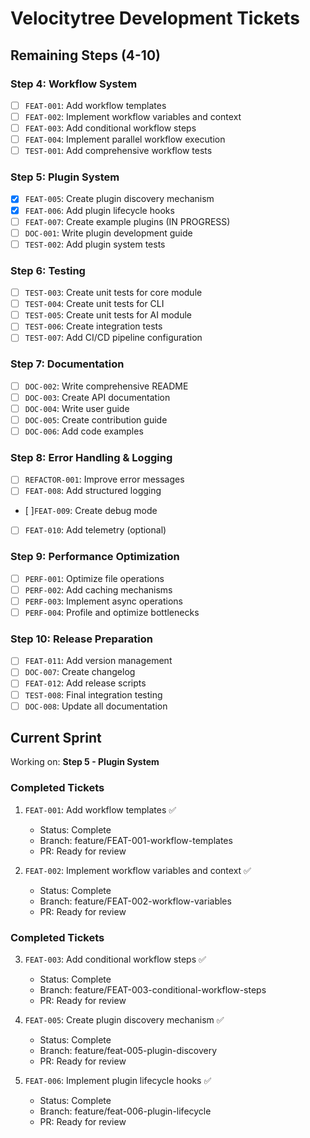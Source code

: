 # Velocitytree Development Tickets

## Remaining Steps (4-10)

### Step 4: Workflow System
- [ ] `FEAT-001`: Add workflow templates
- [ ] `FEAT-002`: Implement workflow variables and context
- [ ] `FEAT-003`: Add conditional workflow steps
- [ ] `FEAT-004`: Implement parallel workflow execution
- [ ] `TEST-001`: Add comprehensive workflow tests

### Step 5: Plugin System
- [x] `FEAT-005`: Create plugin discovery mechanism
- [x] `FEAT-006`: Add plugin lifecycle hooks
- [ ] `FEAT-007`: Create example plugins (IN PROGRESS)
- [ ] `DOC-001`: Write plugin development guide
- [ ] `TEST-002`: Add plugin system tests

### Step 6: Testing
- [ ] `TEST-003`: Create unit tests for core module
- [ ] `TEST-004`: Create unit tests for CLI
- [ ] `TEST-005`: Create unit tests for AI module
- [ ] `TEST-006`: Create integration tests
- [ ] `TEST-007`: Add CI/CD pipeline configuration

### Step 7: Documentation
- [ ] `DOC-002`: Write comprehensive README
- [ ] `DOC-003`: Create API documentation
- [ ] `DOC-004`: Write user guide
- [ ] `DOC-005`: Create contribution guide
- [ ] `DOC-006`: Add code examples

### Step 8: Error Handling & Logging
- [ ] `REFACTOR-001`: Improve error messages
- [ ] `FEAT-008`: Add structured logging
- [ ]`FEAT-009`: Create debug mode
- [ ] `FEAT-010`: Add telemetry (optional)

### Step 9: Performance Optimization
- [ ] `PERF-001`: Optimize file operations
- [ ] `PERF-002`: Add caching mechanisms
- [ ] `PERF-003`: Implement async operations
- [ ] `PERF-004`: Profile and optimize bottlenecks

### Step 10: Release Preparation
- [ ] `FEAT-011`: Add version management
- [ ] `DOC-007`: Create changelog
- [ ] `FEAT-012`: Add release scripts
- [ ] `TEST-008`: Final integration testing
- [ ] `DOC-008`: Update all documentation

## Current Sprint

Working on: **Step 5 - Plugin System**

### Completed Tickets
1. `FEAT-001`: Add workflow templates ✅
   - Status: Complete
   - Branch: feature/FEAT-001-workflow-templates
   - PR: Ready for review

2. `FEAT-002`: Implement workflow variables and context ✅
   - Status: Complete
   - Branch: feature/FEAT-002-workflow-variables
   - PR: Ready for review
   
### Completed Tickets
3. `FEAT-003`: Add conditional workflow steps ✅
   - Status: Complete
   - Branch: feature/FEAT-003-conditional-workflow-steps
   - PR: Ready for review

4. `FEAT-005`: Create plugin discovery mechanism ✅
   - Status: Complete
   - Branch: feature/feat-005-plugin-discovery
   - PR: Ready for review

5. `FEAT-006`: Implement plugin lifecycle hooks ✅
   - Status: Complete  
   - Branch: feature/feat-006-plugin-lifecycle
   - PR: Ready for review
   

